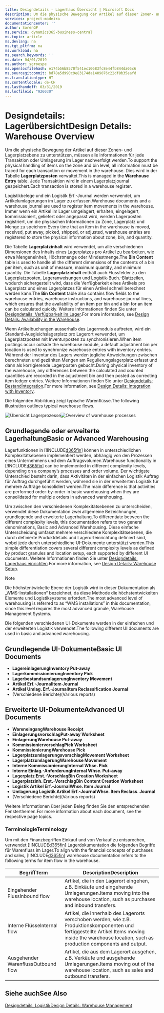 ```yaml
---
title: Designdetails - Lagerhaus Übersicht | Microsoft Docs
description: Um die physische Bewegung der Artikel auf dieser Zonen- und Lagerplatzebene zu unterstützen, müssen alle Informationen für jede Transaktion oder Umlagerung im Lager nachverfolgt werden. Dies wird in der Tabelle **Lagerplatzposten** verwaltet. Jede Transaktion wird in einem Lagerplatzjournal gespeichert.
services: project-madeira
documentationcenter: ''
author: SorenGP
ms.service: dynamics365-business-central
ms.topic: article
ms.devlang: na
ms.tgt_pltfrm: na
ms.workload: na
ms.search.keywords: ''
ms.date: 04/01/2019
ms.author: sgroespe
ms.openlocfilehash: e174b56b8570f541ec10683fc8e44fb844da05c6
ms.sourcegitcommit: bd78a5d990c9e83174da1409076c22df8b35eafd
ms.translationtype: HT
ms.contentlocale: de-CH
ms.lasthandoff: 03/31/2019
ms.locfileid: "926030"
---
```

# <a name="design-details-warehouse-overview"></a><span data-ttu-id="acff5-105">Designdetails: Lagerübersicht</span><span class="sxs-lookup"><span data-stu-id="acff5-105">Design Details: Warehouse Overview</span></span>
<span data-ttu-id="acff5-106">Um die physische Bewegung der Artikel auf dieser Zonen- und Lagerplatzebene zu unterstützen, müssen alle Informationen für jede Transaktion oder Umlagerung im Lager nachverfolgt werden.</span><span class="sxs-lookup"><span data-stu-id="acff5-106">To support the physical handling of items on the zone and bin level, all information must be traced for each transaction or movement in the warehouse.</span></span> <span data-ttu-id="acff5-107">Dies wird in der Tabelle **Lagerplatzposten** verwaltet.</span><span class="sxs-lookup"><span data-stu-id="acff5-107">This is managed in the **Warehouse Entry** table.</span></span> <span data-ttu-id="acff5-108">Jede Transaktion wird in einem Lagerplatzjournal gespeichert.</span><span class="sxs-lookup"><span data-stu-id="acff5-108">Each transaction is stored in a warehouse register.</span></span>  

<span data-ttu-id="acff5-109">Logistikbelege und ein Logistik Erf.-Journal werden verwendet, um Artikelumlagerungen im Lager zu erfassen.</span><span class="sxs-lookup"><span data-stu-id="acff5-109">Warehouse documents and a warehouse journal are used to register item movements in the warehouse.</span></span> <span data-ttu-id="acff5-110">Immer wenn ein Artikel im Lager umgelagert, erhalten, eingelagert, kommissioniert, geliefert oder angepasst wird, werden Lagerposten registriert, um die physischen Informationen zu Zone, Lagerplatz und Menge zu speichern.</span><span class="sxs-lookup"><span data-stu-id="acff5-110">Every time that an item in the warehouse is moved, received, put away, picked, shipped, or adjusted, warehouse entries are registered to store the physical information about zone, bin, and quantity.</span></span>

<span data-ttu-id="acff5-111">Die Tabelle **Lagerplatzinhalt** wird verwendet, um alle verschiedenen Dimensionen des Inhalts eines Lagerplatzes pro Artikel zu bearbeiten, wie etwa Mengeneinheit, Höchstmenge oder Mindestmenge.</span><span class="sxs-lookup"><span data-stu-id="acff5-111">The **Bin Content** table is used to handle all the different dimensions of the contents of a bin per item, such as unit of measure, maximum quantity, and minimum quantity.</span></span> <span data-ttu-id="acff5-112">Die Tabelle **Lagerplatzinhalt** enthält auch Flussfelder zu den Lagerplatzposten, Lageranweisungen und Logistik-Buch.-Blattzeilen, wodurch sichergestellt wird, dass die Verfügbarkeit eines Artikels pro Lagerplatz und eines Lagerplatzes für einen Artikel schnell berechnet werden kann.</span><span class="sxs-lookup"><span data-stu-id="acff5-112">The **Bin Content** table also contains flow fields to the warehouse entries, warehouse instructions, and warehouse journal lines, which ensures that the availability of an item per bin and a bin for an item can be calculated quickly.</span></span> <span data-ttu-id="acff5-113">Weitere Informationen finden Sie unter [Designdetails: Verfügbarkeit im Lager](design-details-availability-in-the-warehouse.md).</span><span class="sxs-lookup"><span data-stu-id="acff5-113">For more information, see [Design Details: Availability in the Warehouse](design-details-availability-in-the-warehouse.md).</span></span>  

<span data-ttu-id="acff5-114">Wenn Artikelbuchungen ausserhalb des Lagermoduls auftreten, wird ein Standard-Ausgleichslagerplatz pro Lagerort verwendet, um Lagerplatzposten mit Inventurposten zu synchronisieren.</span><span class="sxs-lookup"><span data-stu-id="acff5-114">When item postings occur outside the warehouse module, a default adjustment bin per location is used to synchronize warehouse entries with inventory entries.</span></span> <span data-ttu-id="acff5-115">Während der Inventur des Lagers werden jegliche Abweichungen zwischen berechneten und gezählten Mengen am Regulierungslagerplatz erfasst und dann als korrigierende Lagerposten gebucht.</span><span class="sxs-lookup"><span data-stu-id="acff5-115">During physical inventory of the warehouse, any differences between the calculated and counted quantities are recorded in the adjustment bin and then posted as correcting item ledger entries.</span></span> <span data-ttu-id="acff5-116">Weitere Informationen finden Sie unter [Designdetails: Bestandintegration](design-details-integration-with-inventory.md).</span><span class="sxs-lookup"><span data-stu-id="acff5-116">For more information, see [Design Details: Integration with Inventory](design-details-integration-with-inventory.md).</span></span>  

<span data-ttu-id="acff5-117">Die folgenden Abbildung zeigt typische Warenflüsse.</span><span class="sxs-lookup"><span data-stu-id="acff5-117">The following illustration outlines typical warehouse flows.</span></span>  

<span data-ttu-id="acff5-118">![Übersicht Lagerprozesse](media/design_details_warehouse_management_overview.png "Übersicht Lagerprozesse")</span><span class="sxs-lookup"><span data-stu-id="acff5-118">![Overview of warehouse processes](media/design_details_warehouse_management_overview.png "Overview of warehouse processes")</span></span>  

## <a name="basic-or-advanced-warehousing"></a><span data-ttu-id="acff5-119">Grundlegende oder erweiterte Lagerhaltung</span><span class="sxs-lookup"><span data-stu-id="acff5-119">Basic or Advanced Warehousing</span></span>  
<span data-ttu-id="acff5-120">Lagerfunktionen in [!INCLUDE[d365fin](includes/d365fin_md.md)] können in unterschiedlichen Komplexitätsebenen implementiert werden, abhängig von den Prozessen eines Unternehmens und dem Auftragsvolumen.</span><span class="sxs-lookup"><span data-stu-id="acff5-120">Warehouse functionality in [!INCLUDE[d365fin](includes/d365fin_md.md)] can be implemented in different complexity levels, depending on a company’s processes and order volume.</span></span> <span data-ttu-id="acff5-121">Der wichtigste Unterschied besteht darin, dass Aktivitäten in der einfachen Logistik Auftrag für Auftrag durchgeführt werden, während sie in der erweiterten Logistik für mehrere Aufträge konsolidiert werden.</span><span class="sxs-lookup"><span data-stu-id="acff5-121">The main difference is that activities are performed order-by-order in basic warehousing when they are consolidated for multiple orders in advanced warehousing.</span></span>  

 <span data-ttu-id="acff5-122">Um zwischen den verschiedenen Komplexitätsebenen zu unterscheiden, verwendet diese Dokumentation zwei allgemeine Bezeichnungen, grundlegende und erweiterte Lagerhaltung.</span><span class="sxs-lookup"><span data-stu-id="acff5-122">To differentiate between the different complexity levels, this documentation refers to two general denominations, Basic and Advanced Warehousing.</span></span> <span data-ttu-id="acff5-123">Diese einfache Unterscheidung umfasst mehrere verschiedene Komplexitätsebenen, die durch definierte Produktdetails und Lagerorteinrichtung definiert sind, wobei jede durch unterschiedliche UI-Dokumente unterstützt werden.</span><span class="sxs-lookup"><span data-stu-id="acff5-123">This simple differentiation covers several different complexity levels as defined by product granules and location setup, each supported by different UI documents.</span></span> <span data-ttu-id="acff5-124">Weitere Informationen finden Sie unter [Designdetails: Lagerhaus einrichten](design-details-warehouse-setup.md).</span><span class="sxs-lookup"><span data-stu-id="acff5-124">For more information, see [Design Details: Warehouse Setup](design-details-warehouse-setup.md).</span></span>  

> [!NOTE]  
>  <span data-ttu-id="acff5-125">Die höchstentwickelte Ebene der Logistik wird in dieser Dokumentation als „WMS-Installationen“ bezeichnet, da diese Methode die höchstentwickelten Elemente und Logistiksysteme erfordert.</span><span class="sxs-lookup"><span data-stu-id="acff5-125">The most advanced level of warehousing is referred to as “WMS installations” in this documentation, since this level requires the most advanced granule, Warehouse Management Systems.</span></span>  

 <span data-ttu-id="acff5-126">Die folgenden verschiedenen UI-Dokumente werden in der einfachen und der erweiterten Logistik verwendet.</span><span class="sxs-lookup"><span data-stu-id="acff5-126">The following different UI documents are used in basic and advanced warehousing.</span></span>  

## <a name="basic-ui-documents"></a><span data-ttu-id="acff5-127">Grundlegende UI-Dokumente</span><span class="sxs-lookup"><span data-stu-id="acff5-127">Basic UI Documents</span></span>  

-   <span data-ttu-id="acff5-128">**Lagereinlagerung**</span><span class="sxs-lookup"><span data-stu-id="acff5-128">**Inventory Put-away**</span></span>  
-   <span data-ttu-id="acff5-129">**Lagerkommissionierung**</span><span class="sxs-lookup"><span data-stu-id="acff5-129">**Inventory Pick**</span></span>  
-   <span data-ttu-id="acff5-130">**Lagerbestandsumlagerung**</span><span class="sxs-lookup"><span data-stu-id="acff5-130">**Inventory Movement**</span></span>  
-   <span data-ttu-id="acff5-131">**Artikel Erf.-Journal**</span><span class="sxs-lookup"><span data-stu-id="acff5-131">**Item Journal**</span></span>  
-   <span data-ttu-id="acff5-132">**Artikel Umlag. Erf.-Journal**</span><span class="sxs-lookup"><span data-stu-id="acff5-132">**Item Reclassification Journal**</span></span>  
-   <span data-ttu-id="acff5-133">(Verschiedene Berichte)</span><span class="sxs-lookup"><span data-stu-id="acff5-133">(Various reports)</span></span>  

## <a name="advanced-ui-documents"></a><span data-ttu-id="acff5-134">Erweiterte UI-Dokumente</span><span class="sxs-lookup"><span data-stu-id="acff5-134">Advanced UI Documents</span></span>  

-   <span data-ttu-id="acff5-135">**Wareneingang**</span><span class="sxs-lookup"><span data-stu-id="acff5-135">**Warehouse Receipt**</span></span>  
-   <span data-ttu-id="acff5-136">**Einlagerungsvorschlag**</span><span class="sxs-lookup"><span data-stu-id="acff5-136">**Put-away Worksheet**</span></span>  
-   <span data-ttu-id="acff5-137">**Einlagerung**</span><span class="sxs-lookup"><span data-stu-id="acff5-137">**Warehouse Put-away**</span></span>  
-   <span data-ttu-id="acff5-138">**Kommissioniervorschlag**</span><span class="sxs-lookup"><span data-stu-id="acff5-138">**Pick Worksheet**</span></span>  
-   <span data-ttu-id="acff5-139">**Kommissionierung**</span><span class="sxs-lookup"><span data-stu-id="acff5-139">**Warehouse Pick**</span></span>  
-   <span data-ttu-id="acff5-140">**Lagerplatzumlagerungsvorschlag**</span><span class="sxs-lookup"><span data-stu-id="acff5-140">**Movement Worksheet**</span></span>  
-   <span data-ttu-id="acff5-141">**Lagerplatzumlagerung**</span><span class="sxs-lookup"><span data-stu-id="acff5-141">**Warehouse Movement**</span></span>  
-   <span data-ttu-id="acff5-142">**Interne Kommissionierung**</span><span class="sxs-lookup"><span data-stu-id="acff5-142">**Internal Whse. Pick**</span></span>  
-   <span data-ttu-id="acff5-143">**Interne Einlag.-Anforderung**</span><span class="sxs-lookup"><span data-stu-id="acff5-143">**Internal Whse. Put-away**</span></span>  
-   <span data-ttu-id="acff5-144">**Lagerplatz Erst.-Vorschlag**</span><span class="sxs-lookup"><span data-stu-id="acff5-144">**Bin Creation Worksheet**</span></span>  
-   <span data-ttu-id="acff5-145">**Lagerplatzinh. Erst.-Vorschlag**</span><span class="sxs-lookup"><span data-stu-id="acff5-145">**Bin Content Creation Worksheet**</span></span>  
-   <span data-ttu-id="acff5-146">**Logistik Artikel Erf.-Journal**</span><span class="sxs-lookup"><span data-stu-id="acff5-146">**Whse. Item Journal**</span></span>  
-   <span data-ttu-id="acff5-147">**Umlagerung Logistik Artikel Erf.-Journal**</span><span class="sxs-lookup"><span data-stu-id="acff5-147">**Whse. Item Reclass. Journal**</span></span>  
-   <span data-ttu-id="acff5-148">(Verschiedene Berichte)</span><span class="sxs-lookup"><span data-stu-id="acff5-148">(Various reports)</span></span>  

<span data-ttu-id="acff5-149">Weitere Informationen über jeden Beleg finden Sie den entsprechenden Fensterthemen.</span><span class="sxs-lookup"><span data-stu-id="acff5-149">For more information about each document, see the respective page topics.</span></span>  

### <a name="terminology"></a><span data-ttu-id="acff5-150">Terminologie</span><span class="sxs-lookup"><span data-stu-id="acff5-150">Terminology</span></span>  
<span data-ttu-id="acff5-151">Um mit den Finanzbegriffen Einkauf und von Verkauf zu entsprechen, verwendet [!INCLUDE[d365fin](includes/d365fin_md.md)] Lagerdokumentation die folgenden Begriffe für Warenfluss im Lager.</span><span class="sxs-lookup"><span data-stu-id="acff5-151">To align with the financial concepts of purchases and sales, [!INCLUDE[d365fin](includes/d365fin_md.md)] warehouse documentation refers to the following terms for item flow in the warehouse.</span></span>  

|<span data-ttu-id="acff5-152">Begriff</span><span class="sxs-lookup"><span data-stu-id="acff5-152">Term</span></span>|<span data-ttu-id="acff5-153">Description</span><span class="sxs-lookup"><span data-stu-id="acff5-153">Description</span></span>|  
|----------|---------------------------------------|  
|<span data-ttu-id="acff5-154">Eingehender Fluss</span><span class="sxs-lookup"><span data-stu-id="acff5-154">Inbound flow</span></span>|<span data-ttu-id="acff5-155">Artikel, die in den Lagerort eingehen, z.B. Einkäufe und eingehende Umlagerungen.</span><span class="sxs-lookup"><span data-stu-id="acff5-155">Items moving into the warehouse location, such as purchases and inbound transfers.</span></span>|  
|<span data-ttu-id="acff5-156">Interne Flüsse</span><span class="sxs-lookup"><span data-stu-id="acff5-156">Internal flow</span></span>|<span data-ttu-id="acff5-157">Artikel, die innerhalb des Lagerorts verschoben werden, wie z.B. Produktionskomponenten und fertiggestellte Artikel.</span><span class="sxs-lookup"><span data-stu-id="acff5-157">Items moving inside the warehouse location, such as production components and output.</span></span>|  
|<span data-ttu-id="acff5-158">Ausgehender Warenfluss</span><span class="sxs-lookup"><span data-stu-id="acff5-158">Outbound flow</span></span>|<span data-ttu-id="acff5-159">Artikel, die aus dem Lagerort ausgehen, z.B. Verkäufe und ausgehende Umlagerungen.</span><span class="sxs-lookup"><span data-stu-id="acff5-159">Items moving out of the warehouse location, such as sales and outbound transfers.</span></span>|  

## <a name="see-also"></a><span data-ttu-id="acff5-160">Siehe auch</span><span class="sxs-lookup"><span data-stu-id="acff5-160">See Also</span></span>  
 [<span data-ttu-id="acff5-161">Designdetails: Logistik</span><span class="sxs-lookup"><span data-stu-id="acff5-161">Design Details: Warehouse Management</span></span>](design-details-warehouse-management.md)

